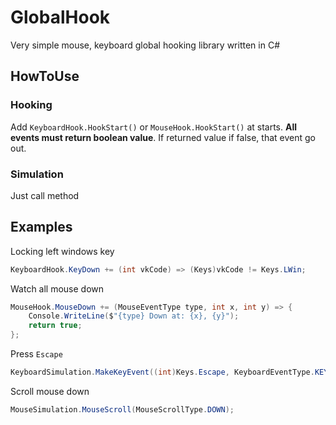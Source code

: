 # GlobalHook

Very simple mouse, keyboard global hooking library written in C#

## HowToUse

### Hooking

Add `KeyboardHook.HookStart()` or `MouseHook.HookStart()` at starts.
**All events must return boolean value**. If returned value if false, that event go out.

### Simulation

Just call method

## Examples

Locking left windows key

```csharp
KeyboardHook.KeyDown += (int vkCode) => (Keys)vkCode != Keys.LWin;
```

Watch all mouse down

```csharp
MouseHook.MouseDown += (MouseEventType type, int x, int y) => {
    Console.WriteLine($"{type} Down at: {x}, {y}");
    return true;
};
```

Press `Escape`

```csharp
KeyboardSimulation.MakeKeyEvent((int)Keys.Escape, KeyboardEventType.KEYCLICK);
```

Scroll mouse down

```csharp
MouseSimulation.MouseScroll(MouseScrollType.DOWN);
```
